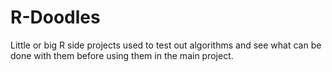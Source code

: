 # R-Doodles

Little or big R side projects used to test out algorithms and see what can be done with them before using them in the main project.
